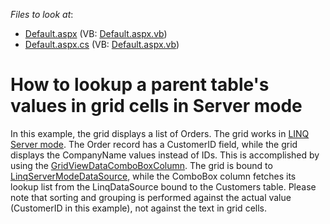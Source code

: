 <!-- default file list -->
*Files to look at*:

* [Default.aspx](./CS/NorthwindNestedFields/Default.aspx) (VB: [Default.aspx.vb](./VB/NorthwindNestedFields/Default.aspx.vb))
* [Default.aspx.cs](./CS/NorthwindNestedFields/Default.aspx.cs) (VB: [Default.aspx.vb](./VB/NorthwindNestedFields/Default.aspx.vb))
<!-- default file list end -->
# How to lookup a parent table's values in grid cells in Server mode


<p>In this example, the grid displays a list of Orders. The grid works in <a href="http://documentation.devexpress.com/#AspNet/CustomDocument4059">LINQ Server mode</a>. The Order record has a CustomerID field, while the grid displays the CompanyName values instead of IDs. This is accomplished by using the <a href="http://documentation.devexpress.com/#AspNet/clsDevExpressWebASPxGridViewGridViewDataComboBoxColumntopic">GridViewDataComboBoxColumn</a>. The grid is bound to <a href="http://documentation.devexpress.com/#CoreLibraries/clsDevExpressDataLinqLinqServerModeDataSourcetopic">LinqServerModeDataSource</a>, while the ComboBox column fetches its lookup list from the LinqDataSource bound to the Customers table. Please note that sorting and grouping is performed against the actual value (CustomerID in this example), not against the text in grid cells.</p>

<br/>


